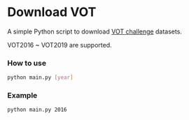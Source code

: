 # Download VOT
A simple Python script to download [VOT challenge](https://www.votchallenge.net/) datasets. 

VOT2016 ~ VOT2019 are supported.

### How to use
```bash
python main.py [year]
```

### Example
```bash
python main.py 2016
```
